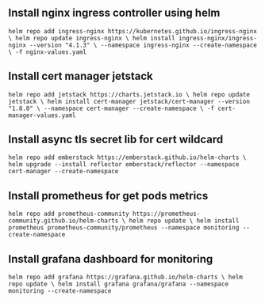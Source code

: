 ## Install nginx ingress controller using helm

`helm repo add ingress-nginx https://kubernetes.github.io/ingress-nginx \ helm repo update ingress-nginx \ helm install ingress-nginx/ingress-nginx --version "4.1.3" \ --namespace ingress-nginx --create-namespace \ -f nginx-values.yaml`

## Install cert manager jetstack

`helm repo add jetstack https://charts.jetstack.io \ helm repo update jetstack \ helm install cert-manager jetstack/cert-manager --version "1.8.0" \ --namespace cert-manager --create-namespace \ -f cert-manager-values.yaml`

## Install async tls secret lib for cert wildcard

`helm repo add emberstack https://emberstack.github.io/helm-charts \ helm upgrade --install reflector emberstack/reflector --namespace cert-manager --create-namespace`

## Install prometheus for get pods metrics

`helm repo add prometheus-community https://prometheus-community.github.io/helm-charts \ helm repo update \ helm install prometheus prometheus-community/prometheus --namespace monitoring --create-namespace`

## Install grafana dashboard for monitoring

`helm repo add grafana https://grafana.github.io/helm-charts \ helm repo update \ helm install grafana grafana/grafana --namespace monitoring --create-namespace`
